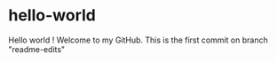 # hello-world
Hello world ! Welcome to my GitHub. 
This is the first commit on branch "readme-edits"

